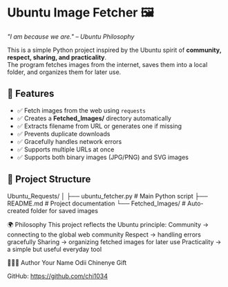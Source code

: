 # Ubuntu Image Fetcher 🖼️

*"I am because we are." – Ubuntu Philosophy*  

This is a simple Python project inspired by the Ubuntu spirit of **community, respect, sharing, and practicality**.  
The program fetches images from the internet, saves them into a local folder, and organizes them for later use.  


## 🚀 Features
- ✅ Fetch images from the web using `requests`  
- ✅ Creates a **Fetched_Images/** directory automatically  
- ✅ Extracts filename from URL or generates one if missing  
- ✅ Prevents duplicate downloads  
- ✅ Gracefully handles network errors  
- ✅ Supports multiple URLs at once  
- ✅ Supports both binary images (JPG/PNG) and SVG images  



## 📂 Project Structure
Ubuntu_Requests/
│
├── ubuntu_fetcher.py # Main Python script
├── README.md # Project documentation
└── Fetched_Images/ # Auto-created folder for saved images

🌍 Philosophy
This project reflects the Ubuntu principle:
Community → connecting to the global web community
Respect → handling errors gracefully
Sharing → organizing fetched images for later use
Practicality → a simple but useful everyday tool


👩🏽‍💻 Author
Your Name Odii Chinenye Gift

GitHub: https://github.com/chi1034
